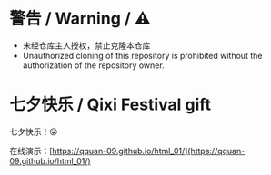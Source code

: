 # 警告 / Warning / ⚠

* 未经仓库主人授权，禁止克隆本仓库
* Unauthorized cloning of this repository is prohibited without the authorization of the repository owner.

# 七夕快乐 / Qixi Festival gift

七夕快乐！😝

在线演示：[https://qquan-09.github.io/html_01/](https://qquan-09.github.io/html_01/)